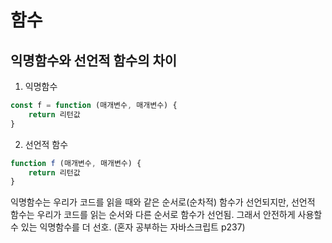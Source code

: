 # 함수

## 익명함수와 선언적 함수의 차이 

1. 익명함수
```javascript
const f = function (매개변수, 매개변수) {
    return 리턴값
}
```

2. 선언적 함수
```javascript
function f (매개변수, 매개변수) {
    return 리턴값
}
```

익명함수는 우리가 코드를 읽을 때와 같은 순서로(순차적) 함수가 선언되지만, 선언적 함수는 우리가 코드를 읽는 순서와 다른 순서로 함수가 선언됨. 그래서 안전하게 사용할 수 있는 익명함수를 더 선호. 
(혼자 공부하는 자바스크립트 p237)